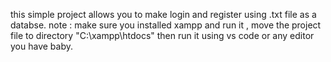 this simple project allows you to make login and register using .txt file as a databse.
note : make sure you installed xampp and run it , move the project file to directory "C:\xampp\htdocs" then run it using vs code or any editor you have baby.
